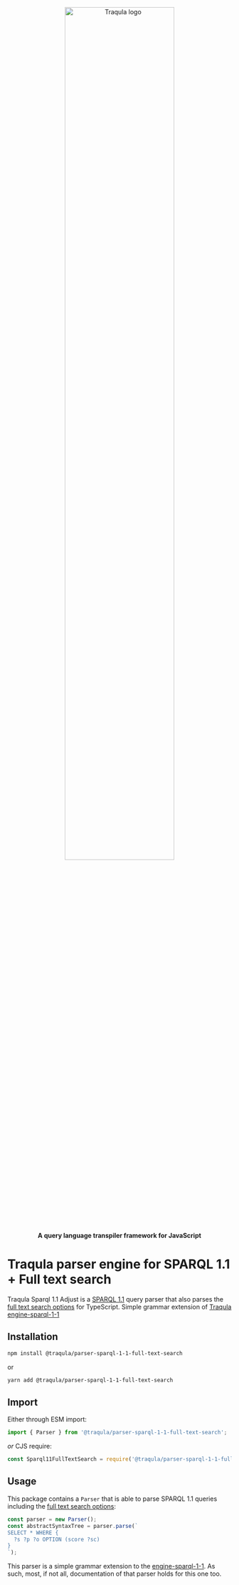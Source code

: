 <p align="center">
    <img alt="Traqula logo" width="70%" style="border-radius: 20px" src="/assets/white-on-red/logo-white-on-red-lettered-social.png">
</p>

<p align="center">
  <strong>A query language transpiler framework for JavaScript</strong>
</p>

# Traqula parser engine for SPARQL 1.1 + Full text search

Traqula Sparql 1.1 Adjust is a [SPARQL 1.1](https://www.w3.org/TR/sparql11-query/#grammar) query parser that also parses the
[full text search options](https://docs.openlinksw.com/virtuoso/sparqlextensions/#rdfsparqlrulefulltext) for TypeScript.
Simple grammar extension of [Traqula engine-sparql-1-1](https://github.com/comunica/traqula/tree/main/engines/parser-sparql-1-1)

## Installation

```bash
npm install @traqula/parser-sparql-1-1-full-text-search
```

or

```bash
yarn add @traqula/parser-sparql-1-1-full-text-search
```

## Import

Either through ESM import:

```typescript
import { Parser } from '@traqula/parser-sparql-1-1-full-text-search';
```

_or_ CJS require:

```typescript
const Sparql11FullTextSearch = require('@traqula/parser-sparql-1-1-full-text-search').Parser;
```

## Usage

This package contains a `Parser` that is able to parse SPARQL 1.1 queries including the
[full text search options](https://docs.openlinksw.com/virtuoso/sparqlextensions/#rdfsparqlrulefulltext):

```typescript
const parser = new Parser();
const abstractSyntaxTree = parser.parse(`
SELECT * WHERE {
  ?s ?p ?o OPTION (score ?sc)
}
`);
```

This parser is a simple grammar extension to the [engine-sparql-1-1](https://github.com/comunica/traqula/tree/main/engines/engine-sparql-1-1).
As such, most, if not all, documentation of that parser holds for this one too.
